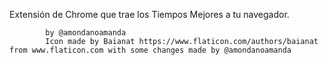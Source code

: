 Extensión de Chrome que trae los Tiempos Mejores a tu navegador.			

			by @amondanoamanda
			Icon made by Baianat https://www.flaticon.com/authors/baianat from www.flaticon.com with some changes made by @amondanoamanda
